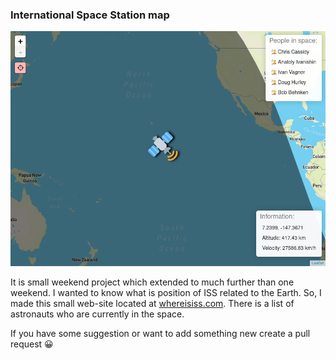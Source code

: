 ### International Space Station map

[![Where is ISS at?](./screenshot.png)](http://whereisiss.com/)

It is small weekend project which extended to much further than one weekend. I
wanted to know what is position of ISS related to the Earth. So, I made this
small web-site located at [whereisiss.com](http://whereisiss.com/). There is a list
of astronauts who are currently in the space.

If you have some suggestion or want to add something new create a pull request
😀
